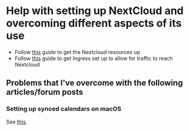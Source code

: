 # Help with setting up NextCloud and overcoming different aspects of its use

- Follow [this](https://blog.true-kubernetes.com/self-host-nextcloud-using-kubernetes/) guide to get the Nextcloud resources up
- Follow [this](https://www.digitalocean.com/community/tutorials/how-to-set-up-an-nginx-ingress-on-digitalocean-kubernetes-using-helm) guide to get Ingress set up to allow for traffic to reach Nextcloud

## Problems that I've overcome with the following articles/forum posts

### Setting up synced calendars on macOS

See [this](https://help.nextcloud.com/t/nextcloud-macos-caldav-woes/34587/18).
